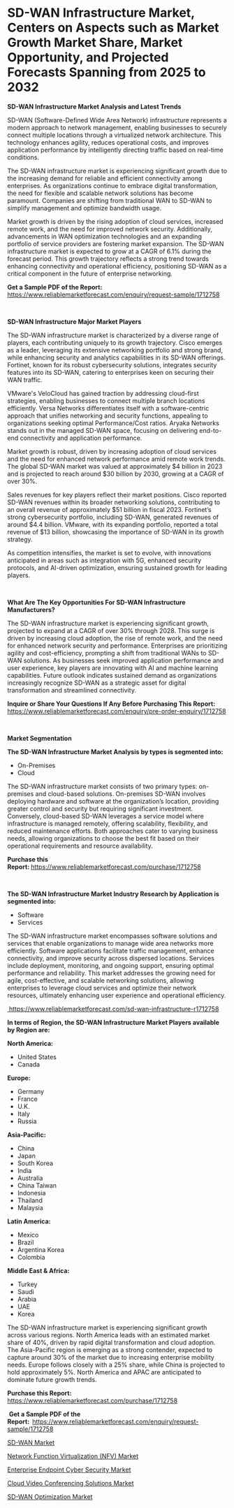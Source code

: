 <p><h1>SD-WAN Infrastructure Market, Centers on Aspects such as Market Growth Market Share, Market Opportunity, and Projected Forecasts Spanning from 2025 to 2032</h1></p><p><strong>SD-WAN Infrastructure Market Analysis and Latest Trends</strong></p>
<p><p>SD-WAN (Software-Defined Wide Area Network) infrastructure represents a modern approach to network management, enabling businesses to securely connect multiple locations through a virtualized network architecture. This technology enhances agility, reduces operational costs, and improves application performance by intelligently directing traffic based on real-time conditions.</p><p>The SD-WAN infrastructure market is experiencing significant growth due to the increasing demand for reliable and efficient connectivity among enterprises. As organizations continue to embrace digital transformation, the need for flexible and scalable network solutions has become paramount. Companies are shifting from traditional WAN to SD-WAN to simplify management and optimize bandwidth usage.</p><p>Market growth is driven by the rising adoption of cloud services, increased remote work, and the need for improved network security. Additionally, advancements in WAN optimization technologies and an expanding portfolio of service providers are fostering market expansion. The SD-WAN infrastructure market is expected to grow at a CAGR of 6.1% during the forecast period. This growth trajectory reflects a strong trend towards enhancing connectivity and operational efficiency, positioning SD-WAN as a critical component in the future of enterprise networking.</p></p>
<p><strong>Get a Sample PDF of the Report:&nbsp;</strong> <a href="https://www.reliablemarketforecast.com/enquiry/request-sample/1712758?utm_campaign=1840&utm_medium=2&utm_source=Github&utm_content=ia&utm_term=28032025&utm_id=sd-wan-infrastructure">https://www.reliablemarketforecast.com/enquiry/request-sample/1712758</a></p>
<p>&nbsp;</p>
<p><strong>SD-WAN Infrastructure Major Market Players</strong></p>
<p><p>The SD-WAN infrastructure market is characterized by a diverse range of players, each contributing uniquely to its growth trajectory. Cisco emerges as a leader, leveraging its extensive networking portfolio and strong brand, while enhancing security and analytics capabilities in its SD-WAN offerings. Fortinet, known for its robust cybersecurity solutions, integrates security features into its SD-WAN, catering to enterprises keen on securing their WAN traffic.</p><p>VMware's VeloCloud has gained traction by addressing cloud-first strategies, enabling businesses to connect multiple branch locations efficiently. Versa Networks differentiates itself with a software-centric approach that unifies networking and security functions, appealing to organizations seeking optimal Performance/Cost ratios. Aryaka Networks stands out in the managed SD-WAN space, focusing on delivering end-to-end connectivity and application performance.</p><p>Market growth is robust, driven by increasing adoption of cloud services and the need for enhanced network performance amid remote work trends. The global SD-WAN market was valued at approximately $4 billion in 2023 and is projected to reach around $30 billion by 2030, growing at a CAGR of over 30%.</p><p>Sales revenues for key players reflect their market positions. Cisco reported SD-WAN revenues within its broader networking solutions, contributing to an overall revenue of approximately $51 billion in fiscal 2023. Fortinet’s strong cybersecurity portfolio, including SD-WAN, generated revenues of around $4.4 billion. VMware, with its expanding portfolio, reported a total revenue of $13 billion, showcasing the importance of SD-WAN in its growth strategy.</p><p>As competition intensifies, the market is set to evolve, with innovations anticipated in areas such as integration with 5G, enhanced security protocols, and AI-driven optimization, ensuring sustained growth for leading players.</p></p>
<p>&nbsp;</p>
<p><strong>What Are The Key Opportunities For SD-WAN Infrastructure Manufacturers?</strong></p>
<p><p>The SD-WAN infrastructure market is experiencing significant growth, projected to expand at a CAGR of over 30% through 2028. This surge is driven by increasing cloud adoption, the rise of remote work, and the need for enhanced network security and performance. Enterprises are prioritizing agility and cost-efficiency, prompting a shift from traditional WANs to SD-WAN solutions. As businesses seek improved application performance and user experience, key players are innovating with AI and machine learning capabilities. Future outlook indicates sustained demand as organizations increasingly recognize SD-WAN as a strategic asset for digital transformation and streamlined connectivity.</p></p>
<p><strong>Inquire or Share Your Questions If Any Before Purchasing This Report:</strong> <a href="https://www.reliablemarketforecast.com/enquiry/pre-order-enquiry/1712758?utm_campaign=1840&utm_medium=2&utm_source=Github&utm_content=ia&utm_term=28032025&utm_id=sd-wan-infrastructure">https://www.reliablemarketforecast.com/enquiry/pre-order-enquiry/1712758</a></p>
<p>&nbsp;</p>
<p><strong>Market Segmentation</strong></p>
<p><strong>The SD-WAN Infrastructure Market Analysis by types is segmented into:</strong></p>
<p><ul><li>On-Premises</li><li>Cloud</li></ul></p>
<p><p>The SD-WAN infrastructure market consists of two primary types: on-premises and cloud-based solutions. On-premises SD-WAN involves deploying hardware and software at the organization’s location, providing greater control and security but requiring significant investment. Conversely, cloud-based SD-WAN leverages a service model where infrastructure is managed remotely, offering scalability, flexibility, and reduced maintenance efforts. Both approaches cater to varying business needs, allowing organizations to choose the best fit based on their operational requirements and resource availability.</p></p>
<p><strong>Purchase this Report:&nbsp;</strong><a href="https://www.reliablemarketforecast.com/purchase/1712758?utm_campaign=1840&utm_medium=2&utm_source=Github&utm_content=ia&utm_term=28032025&utm_id=sd-wan-infrastructure">https://www.reliablemarketforecast.com/purchase/1712758</a></p>
<p>&nbsp;</p>
<p><strong>The SD-WAN Infrastructure Market Industry Research by Application is segmented into:</strong></p>
<p><ul><li>Software</li><li>Services</li></ul></p>
<p><p>The SD-WAN infrastructure market encompasses software solutions and services that enable organizations to manage wide area networks more efficiently. Software applications facilitate traffic management, enhance connectivity, and improve security across dispersed locations. Services include deployment, monitoring, and ongoing support, ensuring optimal performance and reliability. This market addresses the growing need for agile, cost-effective, and scalable networking solutions, allowing enterprises to leverage cloud services and optimize their network resources, ultimately enhancing user experience and operational efficiency.</p></p>
<p><a href="https://www.reliablemarketforecast.com/sd-wan-infrastructure-r1712758?utm_campaign=1840&utm_medium=2&utm_source=Github&utm_content=ia&utm_term=28032025&utm_id=sd-wan-infrastructure">&nbsp;https://www.reliablemarketforecast.com/sd-wan-infrastructure-r1712758</a></p>
<p><strong>In terms of Region, the SD-WAN Infrastructure Market Players available by Region are:</strong></p>
<p>
    <p> <strong> North America: </strong>
        <ul>
            <li>United States</li>
            <li>Canada</li>
        </ul>
        </p> 
    <p> <strong> Europe: </strong>
        <ul>
            <li>Germany</li>
            <li>France</li>
            <li>U.K.</li>
            <li>Italy</li>
            <li>Russia</li>
        </ul>
        </p> 
    <p> <strong> Asia-Pacific: </strong>
        <ul>
            <li>China</li>
            <li>Japan</li>
            <li>South Korea</li>
            <li>India</li>
            <li>Australia</li>
            <li>China Taiwan</li>
            <li>Indonesia</li>
            <li>Thailand</li>
            <li>Malaysia</li>
        </ul>
        </p> 
    <p> <strong> Latin America: </strong>
        <ul>
            <li>Mexico</li>
            <li>Brazil</li>
            <li>Argentina Korea</li>
            <li>Colombia</li>
        </ul>
        </p> 
    <p> <strong> Middle East & Africa: </strong>
        <ul>
            <li>Turkey</li>
            <li>Saudi</li>
            <li>Arabia</li>
            <li>UAE</li>
            <li>Korea</li>
        </ul>
    </p>
    </p>
<p><p>The SD-WAN infrastructure market is experiencing significant growth across various regions. North America leads with an estimated market share of 40%, driven by rapid digital transformation and cloud adoption. The Asia-Pacific region is emerging as a strong contender, expected to capture around 30% of the market due to increasing enterprise mobility needs. Europe follows closely with a 25% share, while China is projected to hold approximately 5%. North America and APAC are anticipated to dominate future growth trends.</p></p>
<p><strong>Purchase this Report: </strong><a href="https://www.reliablemarketforecast.com/purchase/1712758?utm_campaign=1840&utm_medium=2&utm_source=Github&utm_content=ia&utm_term=28032025&utm_id=sd-wan-infrastructure">https://www.reliablemarketforecast.com/purchase/1712758</a></p>
<p>&nbsp;<strong>Get a Sample PDF of the Report:&nbsp;&nbsp;</strong><a href="https://www.reliablemarketforecast.com/enquiry/request-sample/1712758?utm_campaign=1840&utm_medium=2&utm_source=Github&utm_content=ia&utm_term=28032025&utm_id=sd-wan-infrastructure">https://www.reliablemarketforecast.com/enquiry/request-sample/1712758</a></p>
<p><strong></strong></p>
<p><p><a href="https://github.com/sacmatidora/Market-Research-Report-List-1/blob/main/sd-wan-market.md?utm_campaign=1840&utm_medium=2&utm_source=Github&utm_content=ia&utm_term=28032025&utm_id=sd-wan-infrastructure">SD-WAN Market</a></p><p><a href="https://github.com/zalubakoraka/Market-Research-Report-List-1/blob/main/network-function-virtualization-nfv-market.md?utm_campaign=1840&utm_medium=2&utm_source=Github&utm_content=ia&utm_term=28032025&utm_id=sd-wan-infrastructure">Network Function Virtualization (NFV) Market</a></p><p><a href="https://github.com/airitaursela/Market-Research-Report-List-1/blob/main/enterprise-endpoint-cyber-security-market.md?utm_campaign=1840&utm_medium=2&utm_source=Github&utm_content=ia&utm_term=28032025&utm_id=sd-wan-infrastructure">Enterprise Endpoint Cyber Security Market</a></p><p><a href="https://github.com/yaldotiedegq/Market-Research-Report-List-1/blob/main/cloud-video-conferencing-solutions-market.md?utm_campaign=1840&utm_medium=2&utm_source=Github&utm_content=ia&utm_term=28032025&utm_id=sd-wan-infrastructure">Cloud Video Conferencing Solutions Market</a></p><p><a href="https://github.com/cingozascard/Market-Research-Report-List-1/blob/main/sd-wan-optimization-market.md?utm_campaign=1840&utm_medium=2&utm_source=Github&utm_content=ia&utm_term=28032025&utm_id=sd-wan-infrastructure">SD-WAN Optimization Market</a></p></p>